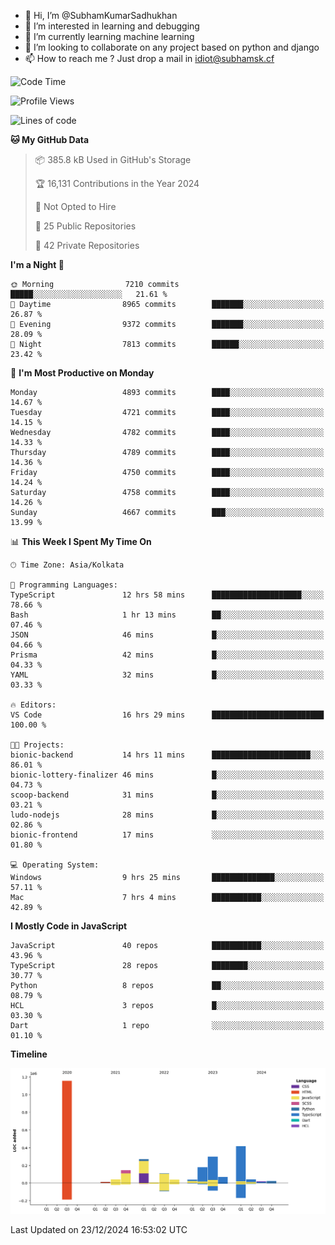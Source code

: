 - 👋 Hi, I’m @SubhamKumarSadhukhan
- 👀 I’m interested in learning and debugging
- 🌱 I’m currently learning machine learning
- 💞️ I’m looking to collaborate on any project based on python and django
- 📫 How to reach me ?
      Just drop a mail in idiot@subhamsk.cf

<!---
SubhamKumarSadhukhan/SubhamKumarSadhukhan is a ✨ special ✨ repository because its `README.md` (this file) appears on your GitHub profile.
You can click the Preview link to take a look at your changes.
--->


<!--START_SECTION:waka-->
![Code Time](http://img.shields.io/badge/Code%20Time-2%2C688%20hrs%2055%20mins-blue)

![Profile Views](http://img.shields.io/badge/Profile%20Views-0-blue)

![Lines of code](https://img.shields.io/badge/From%20Hello%20World%20I%27ve%20Written-2.9%20million%20lines%20of%20code-blue)

**🐱 My GitHub Data** 

> 📦 385.8 kB Used in GitHub's Storage 
 > 
> 🏆 16,131 Contributions in the Year 2024
 > 
> 🚫 Not Opted to Hire
 > 
> 📜 25 Public Repositories 
 > 
> 🔑 42 Private Repositories 
 > 
**I'm a Night 🦉** 

```text
🌞 Morning                7210 commits        █████░░░░░░░░░░░░░░░░░░░░   21.61 % 
🌆 Daytime                8965 commits        ███████░░░░░░░░░░░░░░░░░░   26.87 % 
🌃 Evening                9372 commits        ███████░░░░░░░░░░░░░░░░░░   28.09 % 
🌙 Night                  7813 commits        ██████░░░░░░░░░░░░░░░░░░░   23.42 % 
```
📅 **I'm Most Productive on Monday** 

```text
Monday                   4893 commits        ████░░░░░░░░░░░░░░░░░░░░░   14.67 % 
Tuesday                  4721 commits        ████░░░░░░░░░░░░░░░░░░░░░   14.15 % 
Wednesday                4782 commits        ████░░░░░░░░░░░░░░░░░░░░░   14.33 % 
Thursday                 4789 commits        ████░░░░░░░░░░░░░░░░░░░░░   14.36 % 
Friday                   4750 commits        ████░░░░░░░░░░░░░░░░░░░░░   14.24 % 
Saturday                 4758 commits        ████░░░░░░░░░░░░░░░░░░░░░   14.26 % 
Sunday                   4667 commits        ███░░░░░░░░░░░░░░░░░░░░░░   13.99 % 
```


📊 **This Week I Spent My Time On** 

```text
🕑︎ Time Zone: Asia/Kolkata

💬 Programming Languages: 
TypeScript               12 hrs 58 mins      ████████████████████░░░░░   78.66 % 
Bash                     1 hr 13 mins        ██░░░░░░░░░░░░░░░░░░░░░░░   07.46 % 
JSON                     46 mins             █░░░░░░░░░░░░░░░░░░░░░░░░   04.66 % 
Prisma                   42 mins             █░░░░░░░░░░░░░░░░░░░░░░░░   04.33 % 
YAML                     32 mins             █░░░░░░░░░░░░░░░░░░░░░░░░   03.33 % 

🔥 Editors: 
VS Code                  16 hrs 29 mins      █████████████████████████   100.00 % 

🐱‍💻 Projects: 
bionic-backend           14 hrs 11 mins      ██████████████████████░░░   86.01 % 
bionic-lottery-finalizer 46 mins             █░░░░░░░░░░░░░░░░░░░░░░░░   04.73 % 
scoop-backend            31 mins             █░░░░░░░░░░░░░░░░░░░░░░░░   03.21 % 
ludo-nodejs              28 mins             █░░░░░░░░░░░░░░░░░░░░░░░░   02.86 % 
bionic-frontend          17 mins             ░░░░░░░░░░░░░░░░░░░░░░░░░   01.80 % 

💻 Operating System: 
Windows                  9 hrs 25 mins       ██████████████░░░░░░░░░░░   57.11 % 
Mac                      7 hrs 4 mins        ███████████░░░░░░░░░░░░░░   42.89 % 
```

**I Mostly Code in JavaScript** 

```text
JavaScript               40 repos            ███████████░░░░░░░░░░░░░░   43.96 % 
TypeScript               28 repos            ████████░░░░░░░░░░░░░░░░░   30.77 % 
Python                   8 repos             ██░░░░░░░░░░░░░░░░░░░░░░░   08.79 % 
HCL                      3 repos             █░░░░░░░░░░░░░░░░░░░░░░░░   03.30 % 
Dart                     1 repo              ░░░░░░░░░░░░░░░░░░░░░░░░░   01.10 % 
```



**Timeline**

![Lines of Code chart](https://raw.githubusercontent.com/SubhamKumarSadhukhan/SubhamKumarSadhukhan/main/assets/bar_graph.png)


 Last Updated on 23/12/2024 16:53:02 UTC
<!--END_SECTION:waka-->
